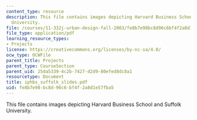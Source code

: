 ```yaml
---
content_type: resource
description: This file contains images depicting Harvard Business School and Suffolk
  University.
file: /courses/11-332j-urban-design-fall-2003/fe8b7e98bc8d96c6bf4f2a8d1e57fba5_iphbs_suffolk_slides.pdf
file_type: application/pdf
learning_resource_types:
- Projects
license: https://creativecommons.org/licenses/by-nc-sa/4.0/
ocw_type: OCWFile
parent_title: Projects
parent_type: CourseSection
parent_uid: 25da5339-4c2b-7427-d2d9-80efed8dc8a1
resourcetype: Document
title: iphbs_suffolk_slides.pdf
uid: fe8b7e98-bc8d-96c6-bf4f-2a8d1e57fba5
---
```

This file contains images depicting Harvard Business School and Suffolk University.